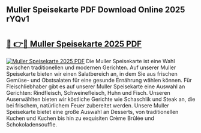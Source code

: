 ## Muller Speisekarte PDF Download Online 2025 rYQv1

# <h2><a href="http://gc6ssmc.nevu.top/?p=Muller+Speisekarte">🔗 👉🔴 Muller Speisekarte 2025 PDF</a></h2>

[![Muller Speisekarte 2025 PDF](https://i.imgur.com/dBaPXMq.png)](http://gc6ssmc.nevu.top/?p=Muller+Speisekarte)
Die Muller Speisekarte ist eine Wahl zwischen traditionellen und modernen Gerichten. Auf unserer Muller Speisekarte bieten wir einen Salatbereich an, in dem Sie aus frischen Gemüse- und Obstsalaten für eine gesunde Ernährung wählen können. Für Fleischliebhaber gibt es auf unserer Muller Speisekarte eine Auswahl an Gerichten: Rindfleisch, Schweinefleisch, Huhn und Fisch. Unseren Auserwählten bieten wir köstliche Gerichte wie Schaschlik und Steak an, die bei frischem, natürlichem Feuer zubereitet werden. Unsere Muller Speisekarte bietet eine große Auswahl an Desserts, von traditionellen Kuchen und Kuchen bis hin zu exquisiten Crème Brûlée und Schokoladensouffle.
